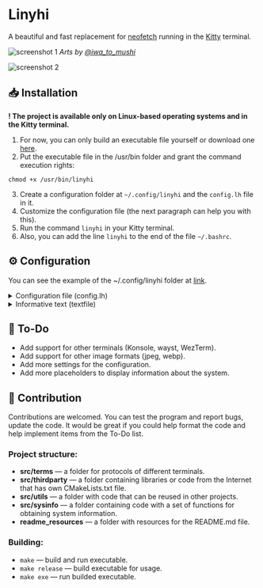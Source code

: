 # Linyhi
A beautiful and fast replacement for [neofetch](https://github.com/dylanaraps/neofetch) running in the [Kitty](https://github.com/kovidgoyal/kitty) terminal.

![screenshot 1](https://raw.github.com/dadencukillia/linyhi/main/readme_resources/screenshot1.png)
*Arts by [@iwa_to_mushi](https://twitter.com/iwa_to_mushi)*

![screenshot 2](https://raw.github.com/dadencukillia/linyhi/main/readme_resources/screenshot2.png)

## 📥️ Installation
**! The project is available only on Linux-based operating systems and in the Kitty terminal.**
1. For now, you can only build an executable file yourself or download one [here](https://github.com/dadencukillia/linyhi/releases).
2. Put the executable file in the /usr/bin folder and grant the command execution rights:
```
chmod +x /usr/bin/linyhi
```
3. Create a configuration folder at `~/.config/linyhi` and the `config.lh` file in it.
4. Customize the configuration file (the next paragraph can help you with this).
5. Run the command `linyhi` in your Kitty terminal.
6. Also, you can add the line `linyhi` to the end of the file `~/.bashrc`.

## ⚙️ Configuration
You can see the example of the ~/.config/linyhi folder at [link](https://github.com/dadencukillia/linyhi/tree/main/readme_resources/linyhi).

<details>
<summary>Configuration file (config.lh)</summary>
<br>

There must be a file `config.lh` in the configuration folder.

`.lh` - a special format of the configuration file. Features:
- You can make comments at the beginning of a line using the “#” character.
- Any other line must be in the “key: value” format.
- The key must: not contain spaces, end with the character “:”.
- Values can be of the following types: character (char), string, boolean, long, non-negative number (unsigned long).
- A string value can be set with or without the “ character.

Well, here's what you can customize in linyhi:
| Key | Type | Description |
|-----|------|-------------|
| textfile | String | The path to the text file whose text will be displayed to the right of the picture. You can learn how to set up this file in the next section. |
| imagesdirectory | String | A folder with images that will be randomly selected and displayed to the left of the informative text. **Important:** all images should be in PNG format, and they are not automatically scaled, so save them in the size that should be displayed in the terminal window. |
| paddingx | non-negative number | Left indents from the edges of the terminal window (number of space characters). |
| paddingy | non-negative number | Top and bottom indents from the edges of the terminal window, past and next command lines (number of line break characters). |
| gap | non-negative number | Indent the informative text from the picture in the spaces. |
| clearconsole | boolean (yes/no/true/false) | If yes or true, the program will clear the console after each program launch. |
| croptextheight | boolean (yes/no/true/false) | If so, the lines of informative text that do not fit within the height of the image will not be displayed. |
| border | character | The character that will form the column that separates the informative text from the image. If you want no column, leave a space here. |
| bordercolor | String | The color of the column between the image and the informative text. You can see the list of possible values below. |

**Color values for bordercolor field:**
| Regular | Bright |
|---------|--------|
| black | gray / grey / bright black |
| red | bright red |
| green | bright green |
| yellow | bright yellow |
| blue | bright blue |
| magenta | bright magenta |
| cyan | bright cyan |
| white | bright white |
| no | no |
</details>

<details>
<summary>Informative text (textfile)</summary>
<br>

The format of informative text must be in the file specified in the configuration file as the value of the `textfile` field.

The text will be displayed next to the image exactly as it is in the file. However, there is a way to change the color of the text, display system variables and other placeholders. To do this, you need to surround the system value with `%` characters. For example: `Hello %USER%` or `My terminal is %TERM%`.

To color, surround the name of the color in lowercase letters with `%` symbols. For example: `%red%This text should be red.` or `%red%Red%reset% and %gray%gray%reset% and default.`. Also note that the color is reset every line.

**Color values for informative text:**
| Regular | Bright |
|---------|--------|
| black | gray |
| red | bright_red |
| green | bright_green |
| yellow | bright_yellow |
| blue | bright_blue |
| magenta | bright_magenta |
| cyan | bright_cyan |
| white | bright_white |
| reset | reset |

**Placeholders for informative text:**
| OS | CPU | GPU | Battery | RAM | NETWORK | TERMINAL |
|----|-----|-----|---------|-----|---------|----------|
| %distro% | %cpu_name% | %gpu_name% | %battery_state% | %free_ram% | %ip% | %term% |
| %linux_version% | %cpu_logical_cores% | | %battery_charge% | %total_ram% | | %shell% |
| %uptime% | %cpu_physical_cores% | | | %avialable_ram% | | %shell_version% |
| | | | | %busy_ram% | | |
| | | | | %free_ram_gb% | | |
| | | | | %total_ram_gb% | | |
| | | | | %avialable_ram_gb% | | |
| | | | | %busy_ram_gb% | | |

</details>

## 📝 To-Do
- Add support for other terminals (Konsole, wayst, WezTerm).
- Add support for other image formats (jpeg, webp).
- Add more settings for the configuration.
- Add more placeholders to display information about the system.

## 🤝 Contribution
Contributions are welcomed. You can test the program and report bugs, update the code. It would be great if you could help format the code and help implement items from the To-Do list.

### Project structure:
- **src/terms** — a folder for protocols of different terminals.
- **src/thirdparty** — a folder containing libraries or code from the Internet that has own CMakeLists.txt file.
- **src/utils** — a folder with code that can be reused in other projects.
- **src/sysinfo** — a folder containing code with a set of functions for obtaining system information.
- **readme_resources** — a folder with resources for the README.md file.

### Building:
- `make` — build and run executable.
- `make release` — build executable for usage.
- `make exe` — run builded executable.

